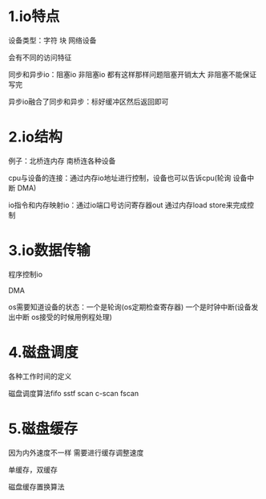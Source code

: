# 1.io特点

设备类型：字符 块 网络设备

会有不同的访问特征

同步和异步io：阻塞io 非阻塞io 都有这样那样问题阻塞开销太大 非阻塞不能保证写完

异步io融合了同步和异步：标好缓冲区然后返回即可

# 2.io结构

例子：北桥连内存 南桥连各种设备

cpu与设备的连接：通过内存io地址进行控制，设备也可以告诉cpu(轮询 设备中断 DMA)

io指令和内存映射io：通过io端口号访问寄存器out  通过内存load store来完成控制

# 3.io数据传输

程序控制io 

DMA

os需要知道设备的状态：一个是轮询(os定期检查寄存器) 一个是时钟中断(设备发出中断 os接受的时候用例程处理)

# 4.磁盘调度

各种工作时间的定义

磁盘调度算法fifo sstf  scan c-scan fscan

# 5.磁盘缓存

因为内外速度不一样 需要进行缓存调整速度

单缓存，双缓存

磁盘缓存置换算法

